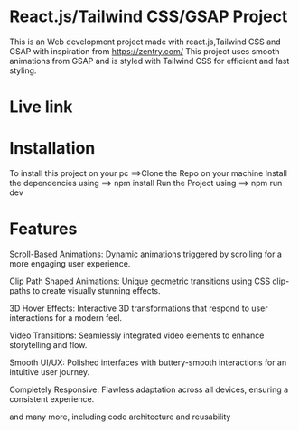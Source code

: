 # React.js/Tailwind CSS/GSAP Project

This is an Web development project made with react.js,Tailwind CSS and GSAP with inspiration from https://zentry.com/
This project uses smooth animations from GSAP and is styled with Tailwind CSS for efficient and fast styling.

# Live link



# Installation
To install this project on your pc 
  ==>Clone the Repo on your machine
    Install the dependencies using
      ==> npm install
      Run the Project using
        ==> npm run dev


# Features

 Scroll-Based Animations: Dynamic animations triggered by scrolling for a more engaging user experience.

 Clip Path Shaped Animations: Unique geometric transitions using CSS clip-paths to create visually stunning effects.

 3D Hover Effects: Interactive 3D transformations that respond to user interactions for a modern feel.

 Video Transitions: Seamlessly integrated video elements to enhance storytelling and flow.

 Smooth UI/UX: Polished interfaces with buttery-smooth interactions for an intuitive user journey.

 Completely Responsive: Flawless adaptation across all devices, ensuring a consistent experience.

and many more, including code architecture and reusability